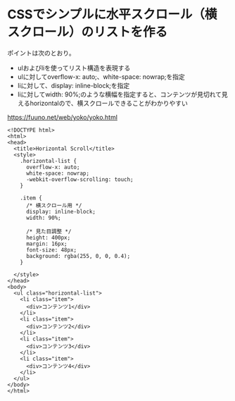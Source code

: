 # CSSでシンプルに水平スクロール（横スクロール）のリストを作る
ポイントは次のとおり。
- ulおよびliを使ってリスト構造を表現する
- ulに対してoverflow-x: auto;、white-space: nowrap;を指定
- liに対して、display: inline-block;を指定
- liに対してwidth: 90%;のような横幅を指定すると、コンテンツが見切れて見えるhorizontalので、横スクロールできることがわかりやすい

https://fuuno.net/web/yoko/yoko.html

```
<!DOCTYPE html>
<html>
<head>
  <title>Horizontal Scroll</title>
  <style>
    .horizontal-list {
      overflow-x: auto;
      white-space: nowrap;
      -webkit-overflow-scrolling: touch;
    }

    .item {
      /* 横スクロール用 */
      display: inline-block;
      width: 90%;

      /* 見た目調整 */
      height: 400px;
      margin: 16px;
      font-size: 48px;
      background: rgba(255, 0, 0, 0.4);
    }

  </style>
</head>
<body>
  <ul class="horizontal-list">
    <li class="item">
      <div>コンテンツ1</div>
    </li>
    <li class="item">
      <div>コンテンツ2</div>
    </li>
    <li class="item">
      <div>コンテンツ3</div>
    </li>
    <li class="item">
      <div>コンテンツ4</div>
    </li>
  </ul>
</body>
</html>
```
